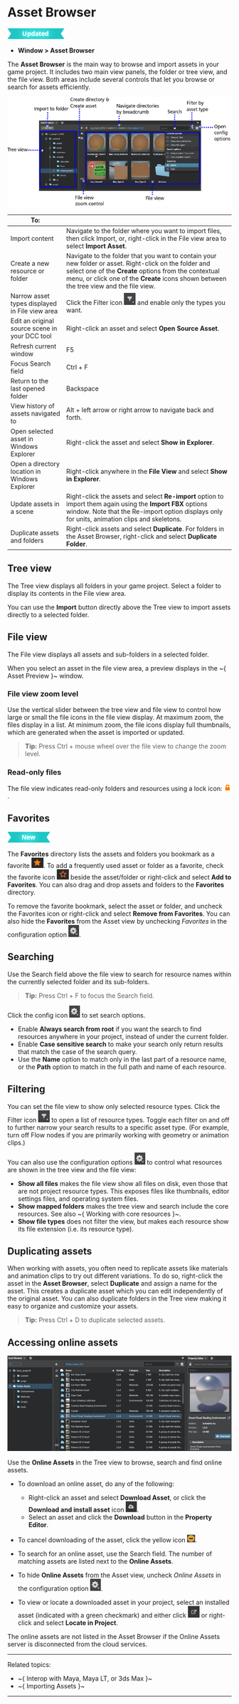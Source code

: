 ﻿# Asset Browser

![UPDATED](../../images/updated.png)

- **Window > Asset Browser**

The **Asset Browser** is the main way to browse and import assets in your game project. It includes two main view panels, the folder or tree view, and the file view. Both areas include several controls that let you browse or search for assets efficiently.

![Asset Browser Overview](../../images/comp_asset_browser.png)

| To: | |
| ------------- | ------------- |
| Import content | Navigate to the folder where you want to import files, then click Import, or, right-click in the File view area to select **Import Asset**.  |
| Create a new resource or folder | Navigate to the folder that you want to contain your new folder or asset. Right-click on the folder and select one of the **Create** options from the contextual menu, or click one of the **Create** icons shown between the tree view and the file view. |
| Narrow asset types displayed in File view area  | Click the Filter icon ![ ](../../images/icon_filter.png) and enable only the types you want. |
| Edit an original source scene in your DCC tool | Right-click an asset and select **Open Source Asset**.  |
| Refresh current window  | F5  |
| Focus Search field | Ctrl + F |
| Return to the last opened folder  | Backspace  |
| View history of assets navigated to | Alt + left arrow or right arrow to navigate back and forth. |
| Open selected asset in Windows Explorer  | Right-click the asset and select **Show in Explorer**.  |
| Open a directory location in Windows Explorer  | Right-click anywhere in the **File View** and select **Show in Explorer**.  |
| Update assets in a scene  | Right-click the assets and select **Re-import** option to import them again using the **Import FBX** options window. Note that the Re-import option displays only for units, animation clips and skeletons.|
| Duplicate assets and folders | Right-click assets and select **Duplicate**. For folders in the Asset Browser, right-click and select **Duplicate Folder**. |

## Tree view
The Tree view displays all folders in your game project. Select a folder to display its contents in the File view area.

You can use the **Import** button directly above the Tree view to import assets directly to a selected folder.

## File view

The File view displays all assets and sub-folders in a selected folder.

When you select an asset in the file view area, a preview displays in the ~{ Asset Preview }~ window.

### File view zoom level

Use the vertical slider between the tree view and file view to control how large or small the file icons in the file view display. At maximum zoom, the files display in a list. At minimum zoom, the file icons display full thumbnails, which are generated when the asset is imported or updated.

>**Tip:** Press Ctrl + mouse wheel over the file view to change the zoom level.

### Read-only files

The file view indicates read-only folders and resources using a lock icon: ![Locked resource](../../images/icon_read_only.png).

## Favorites

[![NEW](../../images/new.png "What else is new in v1.9?")](../../release_notes/readme_1.9.html)

The **Favorites** directory lists the assets and folders you bookmark as a favorite ![](../../images/icon_asset_favorites.png). To add a frequently used asset or folder as a favorite, check the favorite icon ![](../../images/icon_asset_set_favorite.png) beside the asset/folder or right-click and select **Add to Favorites**. You can also drag and drop assets and folders to the **Favorites** directory.  

To remove the favorite bookmark, select the asset or folder, and uncheck the Favorites icon or right-click and select **Remove from Favorites**. You can also hide the **Favorites** from the Asset view by unchecking *Favorites* in the configuration option ![ ](../../images/icon_config.png).

## Searching

Use the Search field above the file view to search for resource names within the currently selected folder and its sub-folders.

>**Tip:** Press Ctrl + F to focus the Search field.

Click the config icon ![ ](../../images/icon_config.png) to set search options.

-	Enable **Always search from root** if you want the search to find resources anywhere in your project, instead of under the current folder.
-	Enable **Case sensitive search** to make your search only return results that match the case of the search query.
-	Use the **Name** option to match only in the last part of a resource name, or the **Path** option to match in the full path and name of each resource.

## Filtering

You can set the file view to show only selected resource types. Click the Filter icon ![ ](../../images/icon_filter.png) to open a list of resource types. Toggle each filter on and off to further narrow your search results to a specific asset type. (For example, turn off Flow nodes if you are primarily working with geometry or animation clips.)

You can also use the configuration options ![ ](../../images/icon_config.png) to control what resources are shown in the tree view and the file view:

-	**Show all files** makes the file view show all files on disk, even those that are not project resource types. This exposes files like thumbnails, editor settings files, and operating system files.
-	**Show mapped folders** makes the tree view and search include the core resources. See also ~{ Working with core resources }~.
-	**Show file types** does not filter the view, but makes each resource show its file extension (i.e. its resource type).

## Duplicating assets

When working with assets, you often need to replicate assets like materials and animation clips to try out different variations. To do so, right-click the asset in the **Asset Browser**, select **Duplicate** and assign a name for the asset. This creates a duplicate asset which you can edit independently of the original asset. You can also duplicate folders in the Tree view making it easy to organize and customize your assets.

>**Tip:** Press Ctrl + D to duplicate selected assets.

## Accessing online assets

![](../../images/online_assets.png)

Use the **Online Assets** in the Tree view to browse, search and find online assets.

- To download an online asset, do any of the following:

    - Right-click an asset and select **Download Asset**, or click the **Download and install asset** icon ![](../../images/online_assets_download.png).
    - Select an asset and click the **Download** button in the **Property Editor**.

- To cancel downloading of the asset, click the yellow icon ![](../../images/icon_status_bar_cancel_progress.png).

- To search for an online asset, use the Search field. The number of matching assets are listed next to the **Online Assets**.

- To hide **Online Assets** from the Asset view, uncheck *Online Assets* in the configuration option ![ ](../../images/icon_config.png).

- To view or locate a downloaded asset in your project, select an installed asset (indicated with a green checkmark) and either click ![](../../images/icon_asset_browser_locate.png) or right-click and select **Locate in Project**.

The online assets are not listed in the Asset Browser if the Online Assets server is disconnected from the cloud services.

---
Related topics:
- ~{ Interop with Maya, Maya LT, or 3ds Max }~
- ~{ Importing Assets }~
---
